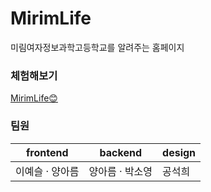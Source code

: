 # MirimLife
미림여자정보과학고등학교를 알려주는 홈페이지      

### 체험해보기
[MirimLife😊](https://mirimlife.github.io/MirimLife/index.html)   

### 팀원
frontend                |  backend      | design
-------------           | ------------- | -------------
이예슬 &middot; 양아름   | 양아름 &middot; 박소영 | 공석희

